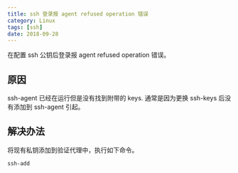 ```yaml
---
title: ssh 登录报 agent refused operation 错误
category: Linux
tags: [ssh]
date: 2018-09-28
---
```


在配置 ssh 公钥后登录报 agent refused operation 错误。

## 原因

ssh-agent 已经在运行但是没有找到附带的 keys.
通常是因为更换 ssh-keys 后没有添加到 ssh-agent 引起。

## 解决办法

将现有私钥添加到验证代理中，执行如下命令。

```shell
ssh-add
```

